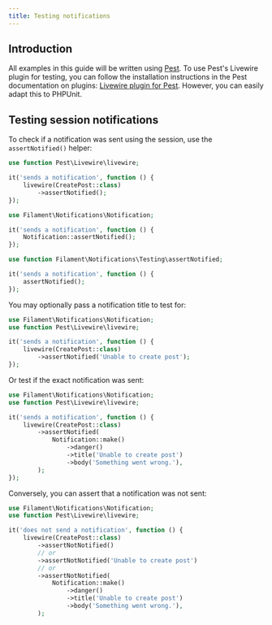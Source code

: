 ```yaml
---
title: Testing notifications
---
```


## Introduction

All examples in this guide will be written using [Pest](https://pestphp.com). To use Pest's Livewire plugin for testing, you can follow the installation instructions in the Pest documentation on plugins: [Livewire plugin for Pest](https://pestphp.com/docs/plugins#livewire). However, you can easily adapt this to PHPUnit.

## Testing session notifications

To check if a notification was sent using the session, use the `assertNotified()` helper:

```php
use function Pest\Livewire\livewire;

it('sends a notification', function () {
    livewire(CreatePost::class)
        ->assertNotified();
});
```

```php
use Filament\Notifications\Notification;

it('sends a notification', function () {
    Notification::assertNotified();
});
```

```php
use function Filament\Notifications\Testing\assertNotified;

it('sends a notification', function () {
    assertNotified();
});
```

You may optionally pass a notification title to test for:

```php
use Filament\Notifications\Notification;
use function Pest\Livewire\livewire;

it('sends a notification', function () {
    livewire(CreatePost::class)
        ->assertNotified('Unable to create post');
});
```

Or test if the exact notification was sent:

```php
use Filament\Notifications\Notification;
use function Pest\Livewire\livewire;

it('sends a notification', function () {
    livewire(CreatePost::class)
        ->assertNotified(
            Notification::make()
                ->danger()
                ->title('Unable to create post')
                ->body('Something went wrong.'),
        );
});
```

Conversely, you can assert that a notification was not sent:

```php
use Filament\Notifications\Notification;
use function Pest\Livewire\livewire;

it('does not send a notification', function () {
    livewire(CreatePost::class)
        ->assertNotNotified()
        // or
        ->assertNotNotified('Unable to create post')
        // or
        ->assertNotNotified(
            Notification::make()
                ->danger()
                ->title('Unable to create post')
                ->body('Something went wrong.'),
        );
```
